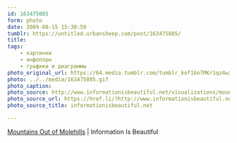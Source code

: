 ```yaml
---
id: 163475085
form: photo
date: 2009-08-15 15:30:59
tumblr: https://untitled.urbansheep.com/post/163475085/
title:
tags:
    - картинки
    - инфопорн
    - графики и диаграммы
photo_original_url: https://64.media.tumblr.com/tumblr_kof1bo7MKr1qz4wzio1_1280.gif
photo: ../../media/163475085.gif
photo_caption:
photo_source: http://www.informationisbeautiful.net/visualizations/mountains-out-of-molehills/
photo_source_url: https://href.li/?http://www.informationisbeautiful.net/visualizations/mountains-out-of-molehills/
photo_source_title: informationisbeautiful.net

---
```


<p><a href="http://www.informationisbeautiful.net/visualizations/mountains-out-of-molehills/">Mountains Out of Molehills</a> | Information Is Beautiful</p>
